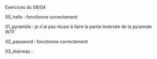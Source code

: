 Exercices du 08/04

00_hello : fonctionne correctement

01_pyramids : je n'ai pas réussi à faire la partie inversée de la pyramide WTF

02_password : fonctionne correctement

03_stairway : 

